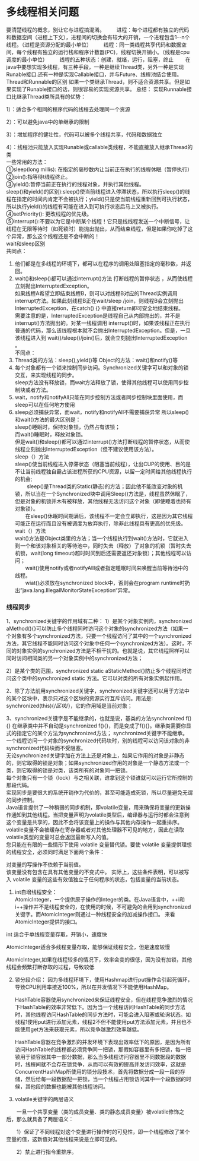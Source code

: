 <h1>多线程相关问题</h1>
 要清楚线程的概念，别让它与进程搞混淆。   
　　进程：每个进程都有独立的代码和数据空间（进程上下文），进程间的切换会有较大的开销，一个进程包含1--n个线程。（进程是资源分配的最小单位）   
　　线程：同一类线程共享代码和数据空间，每个线程有独立的运行栈和程序计数器(PC)，线程切换开销小。（线程是cpu调度的最小单位）   
　　线程的五种状态：创建，就绪，运行，阻塞，终止   
　　在java中要想实现多线程，有三种手段，一种是继续Thread类，另外一种是实现Runable接口.还有一种是实现Callable接口，并与Future、线程池结合使用。   
Thread和Runnable的区别   
如果一个类继承Thread，则不适合资源共享。但是如果实现了Runable接口的话，则很容易的实现资源共享。   
总结：
实现Runnable接口比继承Thread类所具有的优势：

1）：适合多个相同的程序代码的线程去处理同一个资源

2）：可以避免java中的单继承的限制

3）：增加程序的健壮性，代码可以被多个线程共享，代码和数据独立

4）：线程池只能放入实现Runable或callable类线程，不能直接放入继承Thread的类   
一些常用的方法：   
①sleep(long millis): 在指定的毫秒数内让当前正在执行的线程休眠（暂停执行）   
②join():指等待t线程终止。   
③yield():暂停当前正在执行的线程对象，并执行其他线程。   
sleep()和yield()的区别):sleep()使当前线程进入停滞状态，所以执行sleep()的线程在指定的时间内肯定不会被执行；yield()只是使当前线程重新回到可执行状态，所以执行yield()的线程有可能在进入到可执行状态后马上又被执行。   
④setPriority(): 更改线程的优先级。      
⑤interrupt():不要以为它是中断某个线程！它只是线线程发送一个中断信号，让线程在无限等待时（如死锁时）能抛出抛出，从而结束线程，但是如果你吃掉了这个异常，那么这个线程还是不会中断的！   
wait和sleep区别    
共同点：    
1. 他们都是在多线程的环境下，都可以在程序的调用处阻塞指定的毫秒数，并返回。    
2. wait()和sleep()都可以通过interrupt()方法 打断线程的暂停状态 ，从而使线程立刻抛出InterruptedException。    
   如果线程A希望立即结束线程B，则可以对线程B对应的Thread实例调用interrupt方法。如果此刻线程B正在wait/sleep /join，则线程B会立刻抛出InterruptedException，在catch() {} 中直接return即可安全地结束线程。    
   需要注意的是，InterruptedException是线程自己从内部抛出的，并不是interrupt()方法抛出的。对某一线程调用 interrupt()时，如果该线程正在执行普通的代码，那么该线程根本就不会抛出InterruptedException。但是，一旦该线程进入到 wait()/sleep()/join()后，就会立刻抛出InterruptedException 。    
不同点：    
1. Thread类的方法：sleep(),yield()等 
   Object的方法：wait()和notify()等    
2. 每个对象都有一个锁来控制同步访问。Synchronized关键字可以和对象的锁交互，来实现线程的同步。    
   sleep方法没有释放锁，而wait方法释放了锁，使得其他线程可以使用同步控制块或者方法。    
3. wait，notify和notifyAll只能在同步控制方法或者同步控制块里面使用，而sleep可以在任何地方使用    
4. sleep必须捕获异常，而wait，notify和notifyAll不需要捕获异常
所以sleep()和wait()方法的最大区别是：   
sleep()睡眠时，保持对象锁，仍然占有该锁；   
而wait()睡眠时，释放对象锁。   
但是wait()和sleep()都可以通过interrupt()方法打断线程的暂停状态，从而使线程立刻抛出InterruptedException（但不建议使用该方法）。   
sleep（）方法   
sleep()使当前线程进入停滞状态（阻塞当前线程），让出CUP的使用、目的是不让当前线程独自霸占该进程所获的CPU资源，以留一定时间给其他线程执行的机会;   
　　 sleep()是Thread类的Static(静态)的方法；因此他不能改变对象的机锁，所以当在一个Synchronized块中调用Sleep()方法是，线程虽然休眠了，但是对象的机锁并木有被释放，其他线程无法访问这个对象（即使睡着也持有对象锁）。   
　　在sleep()休眠时间期满后，该线程不一定会立即执行，这是因为其它线程可能正在运行而且没有被调度为放弃执行，除非此线程具有更高的优先级。    
wait（）方法   
wait()方法是Object类里的方法；当一个线程执行到wait()方法时，它就进入到一个和该对象相关的等待池中，同时失去（释放）了对象的机锁（暂时失去机锁，wait(long timeout)超时时间到后还需要返还对象锁）；其他线程可以访问；   
　　wait()使用notify或者notifyAlll或者指定睡眠时间来唤醒当前等待池中的线程。   
　　wiat()必须放在synchronized block中，否则会在program runtime时扔出”java.lang.IllegalMonitorStateException“异常。    
<h3>线程同步</h3>
1、synchronized关键字的作用域有二种：    
1）是某个对象实例内，synchronized aMethod(){}可以防止多个线程同时访问这个对象的synchronized方法（如果一个对象有多个synchronized方法，只要一个线程访问了其中的一个synchronized方法，其它线程不能同时访问这个对象中任何一个synchronized方法）。这时，不同的对象实例的synchronized方法是不相干扰的。也就是说，其它线程照样可以同时访问相同类的另一个对象实例中的synchronized方法；   
 
2）是某个类的范围，synchronized static aStaticMethod{}防止多个线程同时访问这个类中的synchronized static 方法。它可以对类的所有对象实例起作用。    

2、除了方法前用synchronized关键字，synchronized关键字还可以用于方法中的某个区块中，表示只对这个区块的资源实行互斥访问。用法是: synchronized(this){/*区块*/}，它的作用域是当前对象；    

3、synchronized关键字是不能继承的，也就是说，基类的方法synchronized f(){} 在继承类中并不自动是synchronized f(){}，而是变成了f(){}。继承类需要你显式的指定它的某个方法为synchronized方法； 
synchronized关键字不能继承。    
一个线程访问一个对象的synchronized代码块时，别的线程可以访问该对象的非synchronized代码块而不受阻塞。   
无论synchronized关键字加在方法上还是对象上，如果它作用的对象是非静态的，则它取得的锁是对象；如果synchronized作用的对象是一个静态方法或一个类，则它取得的锁是对类，该类所有的对象同一把锁。    
每个对象只有一个锁（lock）与之相关联，谁拿到这个锁谁就可以运行它所控制的那段代码。    
实现同步是要很大的系统开销作为代价的，甚至可能造成死锁，所以尽量避免无谓的同步控制。   
Java语言提供了一种稍弱的同步机制，即volatile变量，用来确保将变量的更新操作通知到其他线程。当把变量声明为volatile类型后，编译器与运行时都会注意到这个变量是共享的，因此不会将该变量上的操作与其他内存操作一起重排序。volatile变量不会被缓存在寄存器或者对其他处理器不可见的地方，因此在读取volatile类型的变量时总会返回最新写入的值。      
您只能在有限的一些情形下使用 volatile 变量替代锁。要使 volatile 变量提供理想的线程安全，必须同时满足下面两个条件：

对变量的写操作不依赖于当前值。   
该变量没有包含在具有其他变量的不变式中。
实际上，这些条件表明，可以被写入 volatile 变量的这些有效值独立于任何程序的状态，包括变量的当前状态。

 1. int自增线程安全：  
  AtomicInteger，一个提供原子操作的Integer的类。在Java语言中，++i和i++操作并不是线程安全的，在使用的时候，不可避免的会用到synchronized关键字。而AtomicInteger则通过一种线程安全的加减操作接口。 来看AtomicInteger提供的接口。
  
 int 适合于单线程变量存取，开销小，速度快

 AtomicInteger适合多线程变量存取，能够保证线程安全，但是速度较慢

 AtomicInteger,如果在线程较多的情况下，效率会变的很低，因为没有加锁，其他线程会频繁打断存取的过程，导致较低
 
 2. 锁分段介绍：
    因为多线程环境下，使用Hashmap进行put操作会引起死循环，导致CPU利用率接近100%，所以在并发情况下不能使用HashMap。
    
    HashTable容器使用synchronized来保证线程安全，但在线程竞争激烈的情况下HashTable的效率非常低下。因为当一个线程访问HashTable的同步方法时，其他线程访问HashTable的同步方法时，可能会进入阻塞或轮询状态。如线程1使用put进行添加元素，线程2不但不能使用put方法添加元素，并且也不能使用get方法来获取元素，所以竞争越激烈效率越低。
    
     HashTable容器在竞争激烈的并发环境下表现出效率低下的原因，是因为所有访问HashTable的线程都必须竞争同一把锁，那假如容器里有多把锁，每一把锁用于锁容器其中一部分数据，那么当多线程访问容器里不同数据段的数据时，线程间就不会存在锁竞争，从而可以有效的提高并发访问效率，这就是ConcurrentHashMap所使用的锁分段技术，首先将数据分成一段一段的存储，然后给每一段数据配一把锁，当一个线程占用锁访问其中一个段数据的时候，其他段的数据也能被其他线程访问。

3. volatile关键字的两层语义

　　一旦一个共享变量（类的成员变量、类的静态成员变量）被volatile修饰之后，那么就具备了两层语义：

　　1）保证了不同线程对这个变量进行操作时的可见性，即一个线程修改了某个变量的值，这新值对其他线程来说是立即可见的。

　　2）禁止进行指令重排序。 
　　   
 



